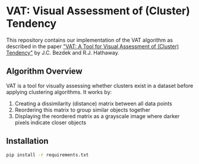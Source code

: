 # VAT: Visual Assessment of (Cluster) Tendency

This repository contains our implementation of the VAT algorithm as described in the paper ["VAT: A Tool for Visual Assessment of (Cluster) Tendency"](https://www.researchgate.net/publication/3950332_VAT_A_tool_for_visual_assessment_of_cluster_tendency) by J.C. Bezdek and R.J. Hathaway.

## Algorithm Overview

VAT is a tool for visually assessing whether clusters exist in a dataset before applying clustering algorithms. It works by:
1. Creating a dissimilarity (distance) matrix between all data points
2. Reordering this matrix to group similar objects together
3. Displaying the reordered matrix as a grayscale image where darker pixels indicate closer objects

## Installation

```bash
pip install -r requirements.txt